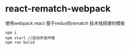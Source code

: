 # react-rematch-webpack
使用webpack react 基于redux的rematch 技术栈搭建的模板


```
npm i
npm start //启动开发环境
npm run bulid
```
